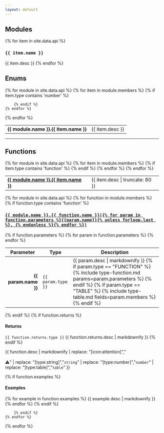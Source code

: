 ```yaml
---
layout: default
---
```

## Modules
{% for item in site.data.api %}
### <code>{{ item.name }}</code>
{{ item.desc }}
{% endfor %}

## Enums
<table>
    <tbody>
{% for module in site.data.api %}
    {% for item in module.members %}
        {% if item.type contains 'number' %}
        <tr>
            <td><strong>{{ module.name }}.{{ item.name }}</strong></td>
            <td>{{ item.desc }}</td>
        </tr>

        {% endif %}
    {% endfor %}
{% endfor %}
    </tbody>
</table>

<hr>

## Functions
<table>
    <tbody>
{% for module in site.data.api %}
    {% for item in module.members %}
        {% if item.type contains 'function' %}
        <tr>
            <td><a href="#{{ item.name | url_encode }}"><strong>{{ module.name }}.{{ item.name }}</strong></a></td>
            <td>{{ item.desc | truncate: 80 }}</td>
        </tr>
        {% endif %}
    {% endfor %}
{% endfor %}
    </tbody>
</table>

{% for module in site.data.api %}
    {% for function in module.members %}
        {% if function.type contains 'function' %}
<div class="function-wrap">
<h3 class="function-header"><a href="#{{ function.name | url_encode }}" id="{{ function.name | url_encode }}"><code>{{ module.name }}.{{ function.name }}({% for param in function.parameters %}{{param.name}}{% unless forloop.last %}, {% endunless %}{% endfor %})</code></a></h3>
{% if function.parameters %}
<table>
    <thead>
        <tr>
            <th>Parameter</th>
            <th>Type</th>
            <th>Description</th>
        </tr>
    </thead>
    <tbody>
    {% for param in function.parameters %}
        <tr>
            <td style="text-align: right;"><strong>{{ param.name }}</strong></td>
            <td><code>{{ param.type }}</code></td>
            <td>{{ param.desc | markdownify }}
                {% if param.type == "FUNCTION" %}
                {% include type-function.md params=param.parameters %}
                {% endif %}
                {% if param.type == "TABLE" %}
                {% include type-table.md fields=param.members %}
                {% endif %}
            </td>
        </tr>
        {% endfor %}
    </tbody>
</table>
{% endif %}
{% if function.returns %}
<h4>Returns</h4>
<code class="inline-code-block">{{ function.returns.type }}</code> {{ function.returns.desc | markdownify }}
{% endif %}

{{ function.desc | markdownify | replace: "[icon:attention]","<br><br>⚠️" | replace: "[type:string]","<code>string</code>" | replace: "[type:number]","<code>number</code>" | replace: "[type:table]","<code>table</code>" }}

{% if function.examples %}
<h4>Examples</h4>
{% for example in function.examples %}
{{ example.desc | markdownify }}
{% endfor %}
{% endif %}
</div>

        {% endif %}
    {% endfor %}
{% endfor %}
